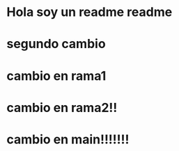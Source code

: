 # Hola soy un readme readme
# segundo cambio
# cambio en rama1


# cambio en rama2!!
# cambio en main!!!!!!!